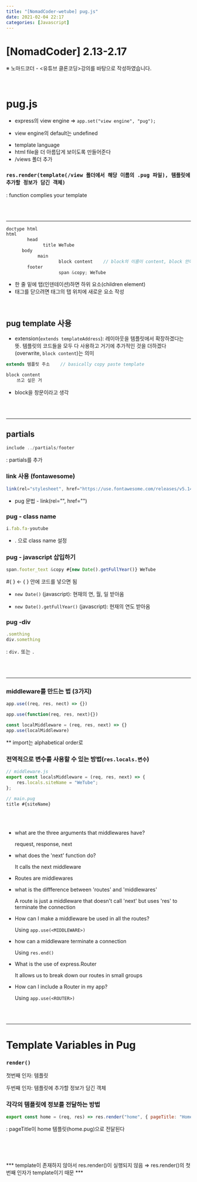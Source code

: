 ```yaml
---
title: "[NomadCoder-wetube] pug.js"
date: 2021-02-04 22:17
categories: [Javascript]
---
```


# [NomadCoder] 2.13-2.17

※ 노마드코더 - <유튜브 클론코딩>강의를 바탕으로 작성하였습니다.

<br>

# pug.js

- express의 view engine ⇒ `app.set("view engine", "pug");`

* view engine의 default는 undefined

- template language
- html file을 더 아름답게 보이도록 만들어준다
- /views 폴더 추가

### `res.render(template(/view 폴더에서 해당 이름의 .pug 파일), 템플릿에 추가할 정보가 담긴 객체)`

: function complies your template

<br>

<br>

---

```jsx
doctype html
html
		head
			  title WeTube
	  body
		    main
				    block content    // block의 이름이 content, block 안에 내용 넣을 수 있음
	    footer
				    span &copy; WeTube
```

- 한 줄 밑에 탭(인덴테이션)하면 하위 요소(children element)
- 태그를 닫으려면 태그의 탭 위치에 새로운 요소 작성

<br>

## pug template 사용

- extension(`extends templateAddress`): 레이아웃을 템플릿에서 확장하겠다는 뜻. 템플릿의 코드들을 모두 다 사용하고 거기에 추가적인 것을 더하겠다(overwrite, `block content`)는 의미

```jsx
extends 템플릿 주소    // basically copy paste template

block content
	쓰고 싶은 거
```

* block을 창문이라고 생각

<br>

<br>

---

## partials

```jsx
include ../partials/footer
```

: partials를 추가

### link 사용 (fontawesome)

```jsx
link(rel="stylesheet", href="https://use.fontawesome.com/releases/v5.14.0/css/all.css", integrity="sha384-HzLeBuhoNPvSl5KYnjx0BT+WB0QEEqLprO+NBkkk5gbc67FTaL7XIGa2w1L0Xbgc", crossorigin="anonymous")
```

- pug 문법 - link(rel="", href="")

### pug - class name

```jsx
i.fab.fa-youtube
```

- . 으로 class name 설정

### pug - javascript 삽입하기

```jsx
span.footer_text &copy #{new Date().getFullYear()} WeTube
```

#{ } ← { } 안에 코드를 넣으면 됨

* `new Date()` (javascript): 현재의 연, 월, 일 받아옴

* `new Date().getFullYear()` (javascript):  현재의 연도 받아옴

### pug -div

```jsx
.somthing
div.something
```

: `div.` 또는 `.`

<br>

<br>

---

### middleware를 만드는 법 (3가지)

```jsx
app.use((req, res, nect) => {})

app.use(function(req, res, next){})

const localMiddleware = (req, res, next) => {}
app.use(localMiddleware)
```

** import는 alphabetical order로

### 전역적으로 변수를 사용할 수 있는 방법(`res.locals.변수`)

```jsx
// middleware.js
export const localsMiddleware = (req, res, next) => {
    res.locals.siteName = "WeTube";
};
```

```jsx
// main.pug
title #{siteName}
```

<br>

<br>

- what are the three arguments that middlewares have?

    request, response, next

- what does the 'next' function do?

    It calls the next middleware

- Routes are middlewares

- what is the diffference between 'routes' and 'middlewares'

    A route is just a middleware that doesn't call 'next' but uses 'res' to terminate the connection

- How can I make a middleware be used in all the routes?

    Using `app.use(<MIDDLEWARE>)`

- how can a middleware terminate a connection

    Using `res.end()`

- What is the use of express.Router

    It allows us to break down our routes in small groups

- How can I include a Router in my app?

    Using `app.use(<ROUTER>)`

<br>

<br>

---

# Template Variables in Pug

### `render()`

첫번째 인자: 템플릿

두번째 인자: 템플릿에 추가할 정보가 담긴 객체

### 각각의 템플릿에 정보를 전달하는 방법

```jsx
export const home = (req, res) => res.render("home", { pageTitle: "Home" })}
```

: pageTitle이 home 템플릿(home.pug)으로 전달된다

<br>

<br>

<br>

*** template이 존재하지 않아서 res.render()이 실행되지 않음 ⇒ res.render()의 첫번째 인자가 template이기 때문 ***
